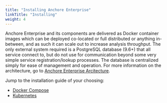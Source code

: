 ```yaml
---
title: "Installing Anchore Enterprise"
linkTitle: "Installing"
weight: 4
---
```


Anchore Enterprise and its components are delivered as Docker container images which can be deployed co-located or full distributed or anything in-between, and as such it can scale out to increase analysis throughput. The only external system required is a PostgreSQL database (9.6+) that all service connect to, but do not use for communication beyond some very simple service registration/lookup processes. The database is centralized simply for ease of management and operation. For more information on the architecture, go to [Anchore Enterprise Arcitecture](/docs/overview/architecture).

Jump to the installation guide of your choosing:

- [Docker Compose](/docs/installation/docker_compose)
- [Kubernetes](/docs/installation/helm)